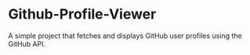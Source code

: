 # Github-Profile-Viewer

A simple project that fetches and displays GitHub user profiles using the GitHub API.









